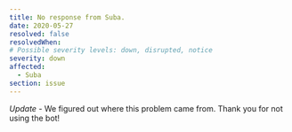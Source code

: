```yaml
---
title: No response from Suba.
date: 2020-05-27
resolved: false 
resolvedWhen:
# Possible severity levels: down, disrupted, notice
severity: down
affected:
  - Suba
section: issue
---
```


*Update* - We figured out where this problem came from. Thank you for not using the bot!